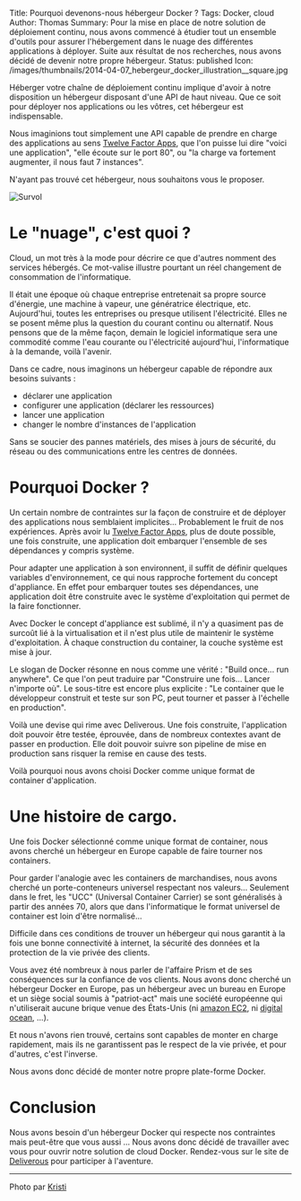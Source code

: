Title: Pourquoi devenons-nous hébergeur Docker ?
Tags: Docker, cloud
Author: Thomas
Summary: Pour la mise en place de notre solution de déploiement continu, nous avons commencé à étudier tout un ensemble d'outils pour assurer l'hébergement dans le nuage des différentes applications à déployer. Suite aux résultat de nos recherches, nous avons décidé de devenir notre propre hébergeur. 
Status: published
Icon: /images/thumbnails/2014-04-07_hebergeur_docker_illustration__square.jpg

Héberger votre chaîne de déploiement continu implique d'avoir à notre disposition un hébergeur disposant d'une API de haut niveau. Que ce soit pour déployer nos applications ou les vôtres, cet hébergeur est indispensable.

Nous imaginions tout simplement une API capable de prendre en charge des applications au sens [Twelve Factor Apps](http://12factor.net/), que l'on puisse lui dire "voici une application", "elle écoute sur le port 80", ou "la charge va fortement augmenter, il nous faut 7 instances". 

N'ayant pas trouvé cet hébergeur, nous souhaitons vous le proposer.

![Survol]({filename}/images/2014-04-07_hebergeur_docker_illustration.jpg)

# Le "nuage", c'est quoi ?

Cloud, un mot très à la mode pour décrire ce que d'autres nomment des services hébergés. Ce mot-valise illustre pourtant un réel changement de consommation de l'informatique. 

Il était une époque où chaque entreprise entretenait sa propre source d'énergie, une machine à vapeur, une génératrice électrique, etc. Aujourd'hui, toutes les entreprises ou presque utilisent l'électricité. Elles ne se posent même plus la question du courant continu ou alternatif. Nous pensons que de la même façon, demain le logiciel informatique sera une commodité comme l'eau courante ou l'électricité aujourd'hui, l'informatique à la demande, voilà l'avenir.

Dans ce cadre, nous imaginons un hébergeur capable de répondre aux besoins suivants : 

- déclarer une application
- configurer une application (déclarer les ressources)
- lancer une application
- changer le nombre d'instances de l'application

Sans se soucier des pannes matériels, des mises à jours de sécurité, du réseau ou des communications entre les centres de données.

# Pourquoi Docker ?

Un certain nombre de contraintes sur la façon de construire et de déployer des applications nous semblaient implicites... Probablement le fruit de nos expériences. 
Après avoir lu [Twelve Factor Apps](http://12factor.net/), plus de doute possible, une fois construite, une application doit embarquer l'ensemble de ses dépendances y compris système. 

Pour adapter une application à son environnent, il suffit de définir quelques variables d'environnement, ce qui nous rapproche fortement du concept d'appliance. En effet pour embarquer toutes ses dépendances, une application doit être construite avec le système d'exploitation qui permet de la faire fonctionner.

Avec Docker le concept d'appliance est sublimé, il n'y a quasiment pas de surcoût lié à la virtualisation et il n'est plus utile de maintenir le système d'exploitation. À chaque construction du container, la couche système est mise à jour.

Le slogan de Docker résonne en nous comme une vérité : 
"Build once... run anywhere".
Ce que l'on peut traduire par "Construire une fois... Lancer n'importe où". 
Le sous-titre est encore plus explicite : "Le container que le développeur construit et teste sur son PC, peut tourner et passer à l'échelle en production".

Voilà une devise qui rime avec Deliverous. 
Une fois construite, l'application doit pouvoir être testée, éprouvée, dans de nombreux contextes avant de passer en production. 
Elle doit pouvoir suivre son pipeline de mise en production sans risquer la remise en cause des tests.

Voilà pourquoi nous avons choisi Docker comme unique format de container d'application.

# Une histoire de cargo.

Une fois Docker sélectionné comme unique format de container, nous avons cherché un hébergeur en Europe capable de faire tourner nos containers. 

Pour garder l'analogie avec les containers de marchandises, nous avons cherché un porte-conteneurs universel respectant nos valeurs... Seulement dans le fret, les "UCC" (Universal Container Carrier) se sont généralisés à partir des années 70, alors que dans l'informatique le format universel de container est loin d'être normalisé... 

Difficile dans ces conditions de trouver un hébergeur qui nous garantit à la fois une bonne connectivité à internet, la sécurité des données et la protection de la vie privée des clients. 

Vous avez été nombreux à nous parler de l'affaire Prism et de ses conséquences sur la confiance de vos clients. Nous avons donc cherché un hébergeur Docker en Europe, pas un hébergeur avec un bureau en Europe et un siège social soumis à "patriot-act" mais une société européenne qui n'utiliserait aucune brique venue des États-Unis (ni [amazon EC2](https://aws.amazon.com/ec2/), ni [digital ocean](https://www.digitalocean.com/), ...).

Et nous n'avons rien trouvé, certains sont capables de monter en charge rapidement, mais ils ne garantissent pas le respect de la vie privée, et pour d'autres, c'est l'inverse.

Nous avons donc décidé de monter notre propre plate-forme Docker. 

# Conclusion

Nous avons besoin d'un hébergeur Docker qui respecte nos contraintes mais peut-être que vous aussi ... Nous avons donc décidé de travailler avec vous pour ouvrir notre solution de cloud Docker. Rendez-vous sur le site de [Deliverous](http://deliverous.com/docker) pour participer à l'aventure.

---
Photo par [Kristi](https://www.flickr.com/photos/kristi_decourcy/9154543163)
